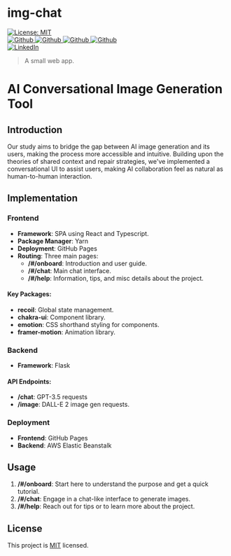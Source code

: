 <h1 align="left">img-chat</h1>

<p>
  <a href="https://github.com/scornz/img-chat/blob/main/LICENSE" target="_blank">
    <img alt="License: MIT" src="https://img.shields.io/badge/License-MIT-yellow.svg" />
  </a>
  </br>
  <a href="https://github.com/scornz" target="_blank">
    <img alt="Github" src="https://img.shields.io/badge/GitHub-@scornz-white.svg" />
  </a>
  <a href="https://github.com/piercemaloney" target="_blank">
    <img alt="Github" src="https://img.shields.io/badge/GitHub-@piercemaloney-white.svg" />
  </a>
  <a href="https://github.com/HKnoll42" target="_blank">
    <img alt="Github" src="https://img.shields.io/badge/GitHub-@hknoll42-white.svg" />
  </a>
  <a href="https://github.com/ava-cr" target="_blank">
    <img alt="Github" src="https://img.shields.io/badge/GitHub-@avacr-white.svg" />
  </a>
  </br>
  <a href="https://linkedin.com/in/mscornavacca" target="_blank">
    <img alt="LinkedIn" src="https://img.shields.io/badge/LinkedIn-@mscornavacca-blue.svg" />
  </a>
</p>

> A small web app.

# AI Conversational Image Generation Tool

## Introduction

Our study aims to bridge the gap between AI image generation and its users, making the process more accessible and intuitive. Building upon the theories of shared context and repair strategies, we've implemented a conversational UI to assist users, making AI collaboration feel as natural as human-to-human interaction.

## Implementation

### Frontend

- **Framework**: SPA using React and Typescript.
- **Package Manager**: Yarn
- **Deployment**: GitHub Pages
- **Routing**: Three main pages:
  - **/#/onboard**: Introduction and user guide.
  - **/#/chat**: Main chat interface.
  - **/#/help**: Information, tips, and misc details about the project.

#### Key Packages:

- **recoil**: Global state management.
- **chakra-ui**: Component library.
- **emotion**: CSS shorthand styling for components.
- **framer-motion**: Animation library.

### Backend

- **Framework**: Flask

#### API Endpoints:

- **/chat**: GPT-3.5 requests
- **/image**: DALL-E 2 image gen requests.

### Deployment

- **Frontend**: GitHub Pages
- **Backend**: AWS Elastic Beanstalk

## Usage

1. **/#/onboard**: Start here to understand the purpose and get a quick tutorial.
2. **/#/chat**: Engage in a chat-like interface to generate images.
3. **/#/help**: Reach out for tips or to learn more about the project.

## License

This project is [MIT](https://github.com/scornz/img-chat/blob/main/LICENSE) licensed.
